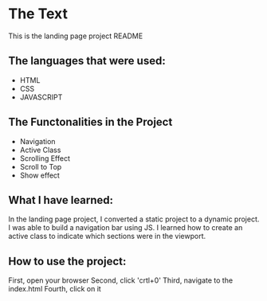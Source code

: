 # The Text

This is the landing page project README

## The languages that were used:

- HTML
- CSS
- JAVASCRIPT

## The Functonalities in the Project

- Navigation
- Active Class
- Scrolling Effect
- Scroll to Top
- Show effect

## What I have learned:

In the landing page project, I converted a static project to a dynamic project. I was able to build a navigation bar using JS. I learned how to create an active class to indicate which sections were in the viewport.

## How to use the project:

First, open your browser
Second, click 'crtl+0'
Third, navigate to the index.html
Fourth, click on it
